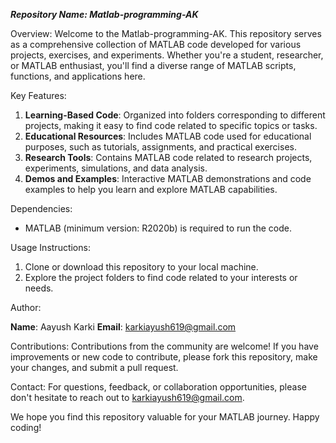 ***Repository Name: Matlab-programming-AK***

Overview:
Welcome to the Matlab-programming-AK. This repository serves as a comprehensive collection of MATLAB code developed for various projects, exercises, and experiments. Whether you're a student, researcher, or MATLAB enthusiast, you'll find a diverse range of MATLAB scripts, functions, and applications here.


Key Features:
1. **Learning-Based Code**: Organized into folders corresponding to different projects, making it easy to find code related to specific topics or tasks.
2. **Educational Resources**: Includes MATLAB code used for educational purposes, such as tutorials, assignments, and practical exercises.
3. **Research Tools**: Contains MATLAB code related to research projects, experiments, simulations, and data analysis.
4. **Demos and Examples**: Interactive MATLAB demonstrations and code examples to help you learn and explore MATLAB capabilities.


Dependencies:
- MATLAB (minimum version: R2020b) is required to run the code.

Usage Instructions:
1. Clone or download this repository to your local machine.
2. Explore the project folders to find code related to your interests or needs.


Author:

**Name**: Aayush Karki
**Email**: karkiayush619@gmail.com

Contributions:
Contributions from the community are welcome! If you have improvements or new code to contribute, please fork this repository, make your changes, and submit a pull request.

Contact:
For questions, feedback, or collaboration opportunities, please don't hesitate to reach out to karkiayush619@gmail.com.

We hope you find this repository valuable for your MATLAB journey. Happy coding!
